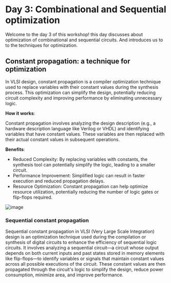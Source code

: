 # Day 3: Combinational and Sequential optimization
Welcome to the day 3 of this workshop! this day discusses about optimization of combinational and sequential circuits. And introduces us to to the techniques for optimization.

## Constant propagation: a technique for optimization

In VLSI design, constant propagation is a compiler optimization technique used to replace variables with their constant values during the synthesis process. This optimization can simplify the design, potentially reducing circuit complexity and improving performance by eliminating unnecessary logic. 

**How it works**:

Constant propagation involves analyzing the design description (e.g., a hardware description language like Verilog or VHDL) and identifying variables that have constant values. These variables are then replaced with their actual constant values in subsequent operations. 

**Benefits**:

* Reduced Complexity: By replacing variables with constants, the synthesis tool can potentially simplify the logic, leading to a smaller circuit. 
* Performance Improvement: Simplified logic can result in faster execution and reduced propagation delays. 
* Resource Optimization: Constant propagation can help optimize resource utilization, potentially reducing the number of logic gates or flip-flops required.

![image](https://github.com/user-attachments/assets/d7f06056-66c1-44af-99a8-623fdf5879be)


### Sequential constant propagation
Sequential constant propagation in VLSI (Very Large Scale Integration) design is an optimization technique used during the compilation or synthesis of digital circuits to enhance the efficiency of sequential logic circuits. It involves analyzing a sequential circuit—a circuit whose output depends on both current inputs and past states stored in memory elements like flip-flops—to identify variables or signals that maintain constant values across all possible executions of the circuit. These constant values are then propagated through the circuit's logic to simplify the design, reduce power consumption, minimize area, and improve performance.

